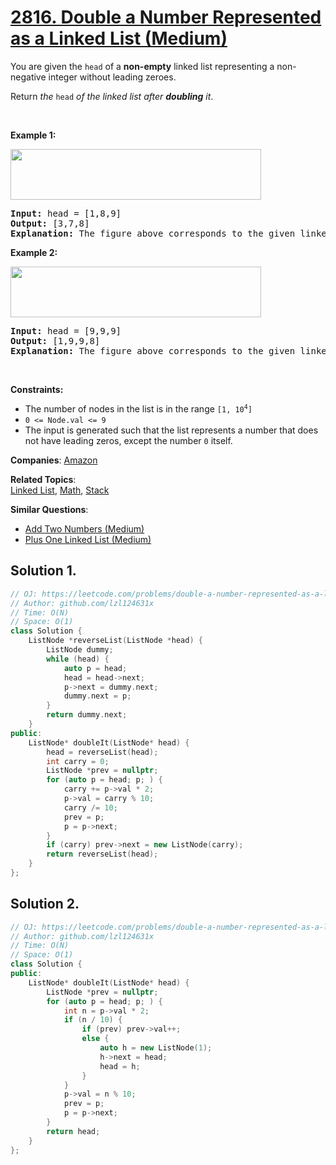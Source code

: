 # [2816. Double a Number Represented as a Linked List (Medium)](https://leetcode.com/problems/double-a-number-represented-as-a-linked-list)

<p>You are given the <code>head</code> of a <strong>non-empty</strong> linked list representing a non-negative integer without leading zeroes.</p>
<p>Return <em>the </em><code>head</code><em> of the linked list after <strong>doubling</strong> it</em>.</p>
<p>&nbsp;</p>
<p><strong class="example">Example 1:</strong></p>
<img alt="" src="https://assets.leetcode.com/uploads/2023/05/28/example.png" style="width: 401px; height: 81px;">
<pre><strong>Input:</strong> head = [1,8,9]
<strong>Output:</strong> [3,7,8]
<strong>Explanation:</strong> The figure above corresponds to the given linked list which represents the number 189. Hence, the returned linked list represents the number 189 * 2 = 378.
</pre>
<p><strong class="example">Example 2:</strong></p>
<img alt="" src="https://assets.leetcode.com/uploads/2023/05/28/example2.png" style="width: 401px; height: 81px;">
<pre><strong>Input:</strong> head = [9,9,9]
<strong>Output:</strong> [1,9,9,8]
<strong>Explanation:</strong> The figure above corresponds to the given linked list which represents the number 999. Hence, the returned linked list reprersents the number 999 * 2 = 1998. 
</pre>
<p>&nbsp;</p>
<p><strong>Constraints:</strong></p>
<ul>
	<li>The number of nodes in the list is in the range <code>[1, 10<sup>4</sup>]</code></li>
	<li><font face="monospace"><code>0 &lt;= Node.val &lt;= 9</code></font></li>
	<li>The input is generated such that the list represents a number that does not have leading zeros, except the number <code>0</code> itself.</li>
</ul>

**Companies**:
[Amazon](https://leetcode.com/company/amazon)

**Related Topics**:  
[Linked List](https://leetcode.com/tag/linked-list/), [Math](https://leetcode.com/tag/math/), [Stack](https://leetcode.com/tag/stack/)

**Similar Questions**:
* [Add Two Numbers (Medium)](https://leetcode.com/problems/add-two-numbers/)
* [Plus One Linked List (Medium)](https://leetcode.com/problems/plus-one-linked-list/)

## Solution 1.

```cpp
// OJ: https://leetcode.com/problems/double-a-number-represented-as-a-linked-list
// Author: github.com/lzl124631x
// Time: O(N)
// Space: O(1)
class Solution {
    ListNode *reverseList(ListNode *head) {
        ListNode dummy;
        while (head) {
            auto p = head;
            head = head->next;
            p->next = dummy.next;
            dummy.next = p;
        }
        return dummy.next;
    }
public:
    ListNode* doubleIt(ListNode* head) {
        head = reverseList(head);
        int carry = 0;
        ListNode *prev = nullptr;
        for (auto p = head; p; ) {
            carry += p->val * 2;
            p->val = carry % 10;
            carry /= 10;
            prev = p;
            p = p->next;
        }
        if (carry) prev->next = new ListNode(carry);
        return reverseList(head);
    }
};
```

## Solution 2. 

```cpp
// OJ: https://leetcode.com/problems/double-a-number-represented-as-a-linked-list
// Author: github.com/lzl124631x
// Time: O(N)
// Space: O(1)
class Solution {
public:
    ListNode* doubleIt(ListNode* head) {
        ListNode *prev = nullptr;
        for (auto p = head; p; ) {
            int n = p->val * 2;
            if (n / 10) {
                if (prev) prev->val++;
                else {
                    auto h = new ListNode(1);
                    h->next = head;
                    head = h;
                }
            }
            p->val = n % 10;
            prev = p;
            p = p->next;
        }
        return head;
    }
};
```